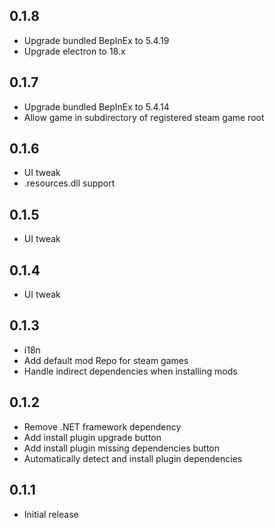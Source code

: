 ## 0.1.8

- Upgrade bundled BepInEx to 5.4.19
- Upgrade electron to 18.x

## 0.1.7

- Upgrade bundled BepInEx to 5.4.14
- Allow game in subdirectory of registered steam game root 

## 0.1.6

- UI tweak
- .resources.dll support

## 0.1.5

- UI tweak

## 0.1.4

- UI tweak

## 0.1.3

- i18n
- Add default mod Repo for steam games
- Handle indirect dependencies when installing mods
  
## 0.1.2

- Remove .NET framework dependency
- Add install plugin upgrade button
- Add install plugin missing dependencies button
- Automatically detect and install plugin dependencies

## 0.1.1

- Initial release
